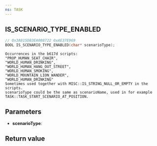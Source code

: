```yaml
---
ns: TASK
---
```

## IS_SCENARIO_TYPE_ENABLED

```c
// 0x3A815DB3EA088722 0xAE37E969
BOOL IS_SCENARIO_TYPE_ENABLED(char* scenarioType);
```

```
Occurrences in the b617d scripts:
"PROP_HUMAN_SEAT_CHAIR",
"WORLD_HUMAN_DRINKING",
"WORLD_HUMAN_HANG_OUT_STREET",
"WORLD_HUMAN_SMOKING",
"WORLD_MOUNTAIN_LION_WANDER",
"WORLD_HUMAN_DRINKING"
Sometimes used together with MISC::IS_STRING_NULL_OR_EMPTY in the scripts.
scenarioType could be the same as scenarioName, used in for example TASK::TASK_START_SCENARIO_AT_POSITION.
```

## Parameters
* **scenarioType**: 

## Return value
